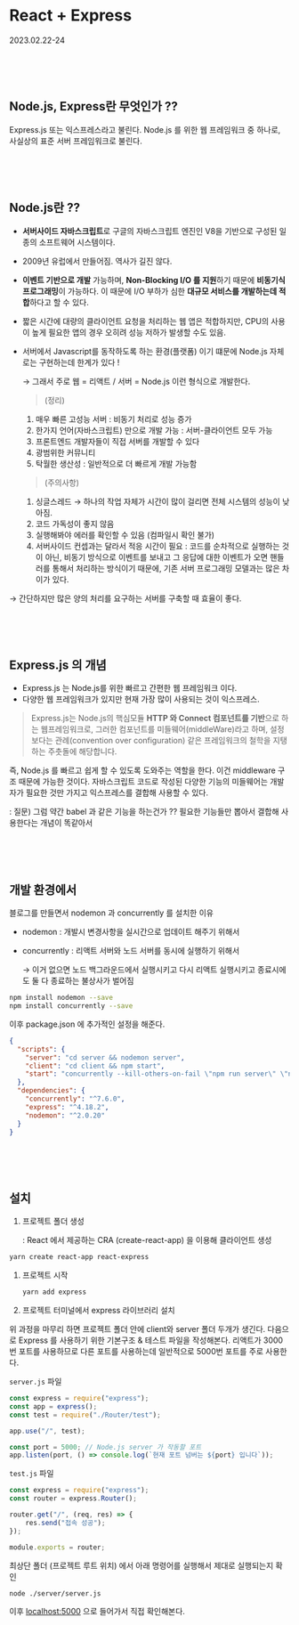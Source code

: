 # React + Express

2023.02.22-24

<br/>
<br/>
<br/>

## Node.js, Express란 무엇인가 ??

Express.js 또는 익스프레스라고 불린다. Node.js 를 위한 웹 프레임워크 중 하나로, 사실상의 표준 서버 프레임워크로 불린다.

<br/>
<br/>
<br/>

## Node.js란 ??

- **서버사이드 자바스크립트**로 구글의 자바스크립트 엔진인 V8을 기반으로 구성된 일종의 소프트웨어 시스템이다.

- 2009년 유럽에서 만들어짐. 역사가 길진 않다.

- **이벤트 기반으로 개발** 가능하며, **Non-Blocking I/O 를 지원**하기 때문에 **비동기식 프로그래밍**이 가능하다. 이 때문에 I/O 부하가 심한 **대규모 서비스를 개발하는데 적합**하다고 할 수 있다.

- 짧은 시간에 대량의 클라이언트 요청을 처리하는 웹 앱은 적합하지만, CPU의 사용이 높게 필요한 앱의 경우 오히려 성능 저하가 발생할 수도 있음.

- 서버에서 Javascript를 동작하도록 하는 환경(플랫폼) 이기 떄문에 Node.js 자체로는 구현하는데 한계가 있다 !

  → 그래서 주로 웹 = 리액트 / 서버 = Node.js 이런 형식으로 개발한다.

  > (정리)

  1. 매우 빠른 고성능 서버 : 비동기 처리로 성능 증가
  2. 한가지 언어(자바스크립트) 만으로 개발 가능 : 서버-클라이언트 모두 가능
  3. 프론트엔드 개발자들이 직접 서버를 개발할 수 있다
  4. 광범위한 커뮤니티
  5. 탁월한 생산성 : 일반적으로 더 빠르게 개발 가능함

  > 

  > (주의사항)

  1. 싱글스레드 → 하나의 작업 자체가 시간이 많이 걸리면 전체 시스템의 성능이 낮아짐.
  2. 코드 가독성이 좋지 않음
  3. 실행해봐야 에러를 확인할 수 있음 (컴파일시 확인 불가)
  4. 서버사이드 컨셉과는 달라서 적응 시간이 필요 : 코드를 순차적으로 실행하는 것이 아닌, 비동기 방식으로 이벤트를 보내고 그 응답에 대한 이벤트가 오면 핸들러를 통해서 처리하는 방식이기 때문에, 기존 서버 프로그래밍 모델과는 많은 차이가 있다.

  > 

→ 간단하지만 많은 양의 처리를 요구하는 서버를 구축할 때 효율이 좋다.

<br/>
<br/>
<br/>

## Express.js 의 개념

- Express.js 는 Node.js를 위한 빠르고 간편한 웹 프레임워크 이다.
- 다양한 웹 프레임워크가 있지만 현재 가장 많이 사용되는 것이 익스프레스.

> Express.js는 Node.js의 핵심모듈 **HTTP 와 Connect 컴포넌트를 기반**으로 하는 웹프레임워크로, 그러한 컴포넌트를 미들웨어(middleWare)라고 하며, 설정보다는 관례(convention over configuration) 같은 프레임워크의 철학을 지탱하는 주춧돌에 해당합니다.

즉, Node.js 를 빠르고 쉽게 할 수 있도록 도와주는 역할을 한다. 이건 middleware 구조 때문에 가능한 것이다. 자바스크립트 코드로 작성된 다양한 기능의 미들웨어는 개발자가 필요한 것만 가지고 익스프레스를 결합해 사용할 수 있다.

: 질문) 그럼 약간 babel 과 같은 기능을 하는건가 ?? 필요한 기능들만 뽑아서 결합해 사용한다는 개념이 똑같아서

<br/>
<br/>
<br/>

## 개발 환경에서

블로그를 만들면서 nodemon 과 concurrently 를 설치한 이유

- nodemon : 개발시 변경사항을 실시간으로 업데이트 해주기 위해서

- concurrently : 리액트 서버와 노드 서버를 동시에 실행하기 위해서

  → 이거 없으면 노드 백그라운드에서 실행시키고 다시 리액트 실행시키고 종료시에도 둘 다 종료하는 불상사가 벌어짐

```bash
npm install nodemon --save
npm install concurrently --save
```

이후 package.json 에 추가적인 설정을 해준다.

```json
{
  "scripts": {
    "server": "cd server && nodemon server",
    "client": "cd client && npm start",
    "start": "concurrently --kill-others-on-fail \"npm run server\" \"npm run client\""
  },
  "dependencies": {
    "concurrently": "^7.6.0",
    "express": "^4.18.2",
    "nodemon": "^2.0.20"
  }
}
```

<br/>
<br/>
<br/>

## 설치

1. 프로젝트 폴더 생성

   : React 에서 제공하는 CRA (create-react-app) 을 이용해 클라이언트 생성

```bash
yarn create react-app react-express
```

1. 프로젝트 시작

   ```bash
   yarn add express
   ```

2. 프로젝트 터미널에서 express 라이브러리 설치

위 과정을 마무리 하면 프로젝트 폴더 안에 client와 server 폴더 두개가 생긴다. 다음으로 Express 를 사용하기 위한 기본구조 & 테스트 파일을 작성해본다. 리액트가 3000번 포트를 사용하므로 다른 포트를 사용하는데 일반적으로 5000번 포트를 주로 사용한다.

`server.js` 파일

```jsx
const express = require("express");
const app = express();
const test = require("./Router/test");

app.use("/", test);

const port = 5000; // Node.js server 가 작동할 포트
app.listen(port, () => console.log(`현재 포트 넘버는 ${port} 입니다`));
```

`test.js` 파일

```jsx
const express = require("express");
const router = express.Router();

router.get("/", (req, res) => {
    res.send("접속 성공");
});

module.exports = router;
```

최상단 폴더 (프로젝트 루트 위치) 에서 아래 명령어를 실행해서 제대로 실행되는지 확인

```bash
node ./server/server.js
```

이후 [localhost:5000](http://localhost:5000) 으로 들어가서 직접 확인해본다.
